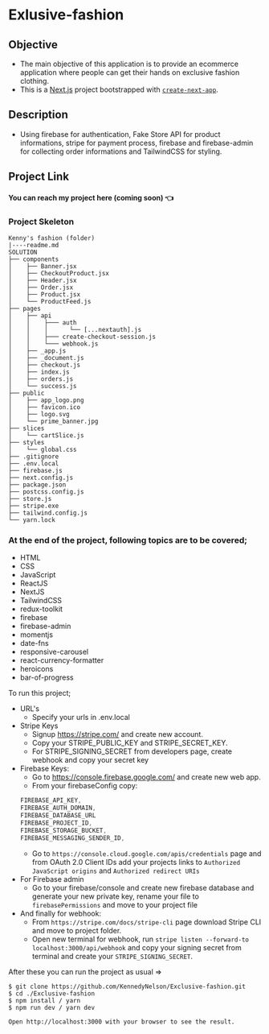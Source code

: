 # Exlusive-fashion

<!-- stripe listen --forward-to localhost:3000/api/webhook -->

<!-- // GOOGLE_ID: process.env.GOOGLE_ID,
// GOOGLE_SECRET: process.env.GOOGLE_SECRET,
// STRIPE_SECRET_KEY:process.env.STRIPE_SECRET_KEY,
// STRIPE_SIGNING_SECRET:process.env.STRIPE_SIGNING_SECRET,
// FIREBASE_API_KEY: process.env.FIREBASE_API_KEY,
// FIREBASE_AUTH_DOMAIN: process.env.FIREBASE_AUTH_DOMAIN,
// FIREBASE_PROJECT_ID: process.env.FIREBASE_PROJECT_ID,
// FIREBASE_STORAGE_BUCKET: process.env.FIREBASE_STORAGE_BUCKET,
// FIREBASE_MESSAGING_SENDER_ID: process.env.FIREBASE_MESSAGING_SENDER_ID,
// FIREBASE_APP_ID: process.env.FIREBASE_APP_ID, -->

## Objective

- The main objective of this application is to provide an ecommerce application where people can get their hands on exclusive fashion clothing.
- This is a [Next.js](https://nextjs.org/) project bootstrapped with [`create-next-app`](https://github.com/vercel/next.js/tree/canary/packages/create-next-app).

## Description

- Using firebase for authentication, Fake Store API for product informations, stripe for payment process, firebase and firebase-admin for collecting order informations and TailwindCSS for styling.

## Project Link

#### You can reach my project here (coming soon) 👈

### Project Skeleton

```
Kenny's fashion (folder)
|----readme.md
SOLUTION
├── components
│    ├── Banner.jsx
│    ├── CheckoutProduct.jsx
│    ├── Header.jsx
│    ├── Order.jsx
│    ├── Product.jsx
│    └── ProductFeed.js
├── pages
│    ├── api
│    │    ├─── auth
│    │    │      └── [...nextauth].js
│    │    ├─── create-checkout-session.js
│    │    └─── webhook.js
│    ├── _app.js
│    ├── _document.js
│    ├── checkout.js
│    ├── index.js
│    ├── orders.js
│    └── success.js
├── public
│    ├── app_logo.png
│    ├── favicon.ico
│    ├── logo.svg
│    └── prime_banner.jpg
├── slices
│    └── cartSlice.js
├── styles
│    └── global.css
├── .gitignore
├── .env.local
├── firebase.js
├── next.config.js
├── package.json
├── postcss.config.js
├── store.js
├── stripe.exe
├── tailwind.config.js
└── yarn.lock
```

### At the end of the project, following topics are to be covered;

- HTML
- CSS
- JavaScript
- ReactJS
- NextJS
- TailwindCSS
- redux-toolkit
- firebase
- firebase-admin
- momentjs
- date-fns
- responsive-carousel
- react-currency-formatter
- heroicons
- bar-of-progress

To run this project;

- URL's
  - Specify your urls in .env.local
- Stripe Keys
  - Signup https://stripe.com/ and create new account.
  - Copy your STRIPE_PUBLIC_KEY and STRIPE_SECRET_KEY.
  - For STRIPE_SIGNING_SECRET from developers page, create webhook and copy your secret key
- Firebase Keys:
  - Go to https://console.firebase.google.com/ and create new web app.
  - From your firebaseConfig copy:
  ```js
  FIREBASE_API_KEY,
  FIREBASE_AUTH_DOMAIN,
  FIREBASE_DATABASE_URL
  FIREBASE_PROJECT_ID,
  FIREBASE_STORAGE_BUCKET,
  FIREBASE_MESSAGING_SENDER_ID,
  ```
  - Go to `https://console.cloud.google.com/apis/credentials` page and from OAuth 2.0 Client IDs add your projects links to `Authorized JavaScript origins` and `Authorized redirect URIs`
- For Firebase admin
  - Go to your firebase/console and create new firebase database and generate your new private key, rename your file to `firebasePermissions` and move to your project file
- And finally for webhook:
  - From `https://stripe.com/docs/stripe-cli` page download Stripe CLI and move to project folder.
  - Open new terminal for webhook, run `stripe listen --forward-to localhost:3000/api/webhook` and copy your signing secret from terminal and create your `STRIPE_SIGNING_SECRET`.

After these you can run the project as usual =>

```
$ git clone https://github.com/KennedyNelson/Exclusive-fashion.git
$ cd ./Exclusive-fashion
$ npm install / yarn
$ npm run dev / yarn dev

Open http://localhost:3000 with your browser to see the result.
```
